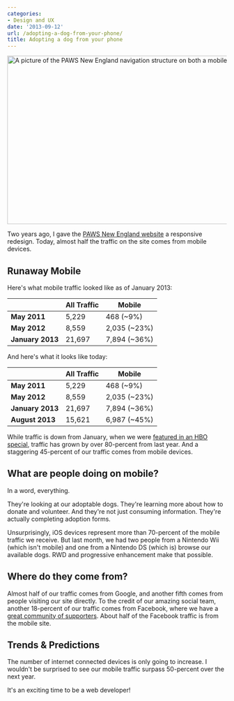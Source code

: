 ```yaml
---
categories:
- Design and UX
date: '2013-09-12'
url: /adopting-a-dog-from-your-phone/
title: Adopting a dog from your phone
---
```


<img src="https://gomakethings.com/wp-content/uploads/2012/10/paws-ia1.jpg" alt="A picture of the PAWS New England navigation structure on both a mobile phone and a tablet" width="640" height="386" class="aligncenter size-full wp-image-4219" />

<p>Two years ago, I gave the <a href="http://www.pawsnewengland.com/">PAWS New England website</a> a responsive redesign. Today, almost half the traffic on the site comes from mobile devices.
<!--more--></p>

<h2>Runaway Mobile</h2>

Here's what mobile traffic looked like as of January 2013:

<table class="table">
<thead>
<tr>
<th></th>
<th>All Traffic</th>
<th>Mobile</th>
</tr>
</thead>
<tbody>
<tr>
<td><strong>May 2011</strong></td>
<td>5,229</td>
<td>468 (~9%)</td>
</tr>
<tr>
<td><strong>May 2012</strong></td>
<td>8,559</td>
<td>2,035 (~23%)</td>
</tr>
<tr>
<td><strong>January 2013</strong></td>
<td>21,697</td>
<td>7,894 (~36%)</td>
</tr>
</tbody>
</table>

And here's what it looks like today:

<table class="table">
<thead>
<tr>
<th></th>
<th>All Traffic</th>
<th>Mobile</th>
</tr>
</thead>
<tbody>
<tr>
<td><strong>May 2011</strong></td>
<td>5,229</td>
<td>468 (~9%)</td>
</tr>
<tr>
<td><strong>May 2012</strong></td>
<td>8,559</td>
<td>2,035 (~23%)</td>
</tr>
<tr>
<td><strong>January 2013</strong></td>
<td>21,697</td>
<td>7,894 (~36%)</td>
</tr>
<tr>
<td><strong>August 2013</strong></td>
<td>15,621</td>
<td>6,987 (~45%)</td>
</tr>
</tbody>
</table>

While traffic is down from January, when we were <a href="http://www.pawsnewengland.com/hbo/">featured in an HBO special</a>, traffic has grown by over 80-percent from last year. And a staggering 45-percent of our traffic comes from mobile devices.

<h2>What are people doing on mobile?</h2>

In a word, everything.

They're looking at our adoptable dogs. They're learning more about how to donate and volunteer. And they're not just consuming information. They're actually completing adoption forms.

Unsurprisingly, iOS devices represent more than 70-percent of the mobile traffic we receive. But last month, we had two people from a Nintendo Wii (which isn't mobile) and one from a Nintendo DS (which is) browse our available dogs. RWD and progressive enhancement make that possible.

<h2>Where do they come from?</h2>

Almost half of our traffic comes from Google, and another fifth comes from people visiting our site directly. To the credit of our amazing social team, another 18-percent of our traffic comes from Facebook, where we have a <a href="https://www.facebook.com/PAWSNewEngland">great community of supporters</a>. About half of the Facebook traffic is from the mobile site.

<h2>Trends &amp; Predictions</h2>

The number of internet connected devices is only going to increase. I wouldn't be surprised to see our mobile traffic surpass 50-percent over the next year.

It's an exciting time to be a web developer!